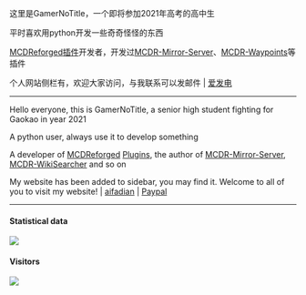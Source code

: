 这里是GamerNoTitle，一个即将参加2021年高考的高中生

平时喜欢用python开发一些奇奇怪怪的东西

[MCDReforged](https://github.com/Fallen-Breath/MCDReforged)[插件](https://github.com/MCDReforged-Plugins)开发者，开发过[MCDR-Mirror-Server](https://github.com/GamerNoTitle/MCDR-Mirror-Server)、[MCDR-Waypoints](https://github.com/GamerNoTitle/MCDR-Waypoints)等插件

个人网站侧栏有，欢迎大家访问，与我联系可以发邮件 | [爱发电](https://afdian.net/@GamerNoTitle)

---

Hello everyone, this is GamerNoTitle, a senior high student fighting for Gaokao in year 2021

A python user, always use it to develop something

A developer of [MCDReforged](https://github.com/Fallen-Breath/MCDReforged) [Plugins](https://github.com/MCDReforged-Plugins), the author of [MCDR-Mirror-Server](https://github.com/GamerNoTitle/MCDR-Mirror-Server), [MCDR-WikiSearcher](https://github.com/GamerNoTitle/MCDR-WikiSearcher) and so on

My website has been added to sidebar, you may find it. Welcome to all of you to visit my website! | [aifadian](https://afdian.net/@GamerNoTitle) | [Paypal](https://paypal.me/GamerNoTitle)

---
#### Statistical data
![](https://github-readme-stats.vercel.app/api?username=GamerNoTitle&show_icons=true&title_color=FFFFFF&icon_color=FFFFFF&text_color=FFFFFF&bg_color=8e8cd8)

#### Visitors
![](https://count.getloli.com/get/@GamerNoTitle?theme=gelbooru)
